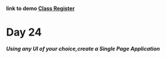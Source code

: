 #### link to demo [Class Register](https://abiola-farounbi.github.io/ecx-30days-of-code/day24/)

Day 24
=============
##### Using any UI of your choice,create a Single Page Application
